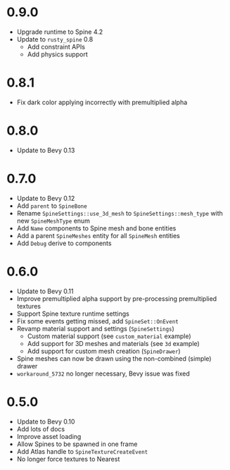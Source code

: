 # 0.9.0
- Upgrade runtime to Spine 4.2
- Update to `rusty_spine` 0.8
  - Add constraint APIs
  - Add physics support

# 0.8.1
- Fix dark color applying incorrectly with premultiplied alpha

# 0.8.0
- Update to Bevy 0.13

# 0.7.0
- Update to Bevy 0.12
- Add `parent` to `SpineBone`
- Rename `SpineSettings::use_3d_mesh` to `SpineSettings::mesh_type` with new `SpineMeshType` enum
- Add `Name` components to Spine mesh and bone entities
- Add a parent `SpineMeshes` entity for all `SpineMesh` entities
- Add `Debug` derive to components

# 0.6.0
- Update to Bevy 0.11
- Improve premultiplied alpha support by pre-processing premultiplied textures
- Support Spine texture runtime settings
- Fix some events getting missed, add `SpineSet::OnEvent`
- Revamp material support and settings (`SpineSettings`)
  - Custom material support (see `custom_material` example)
  - Add support for 3D meshes and materials (see `3d` example)
  - Add support for custom mesh creation (`SpineDrawer`)
- Spine meshes can now be drawn using the non-combined (simple) drawer
- `workaround_5732` no longer necessary, Bevy issue was fixed

# 0.5.0
- Update to Bevy 0.10
- Add lots of docs
- Improve asset loading
- Allow Spines to be spawned in one frame
- Add Atlas handle to `SpineTextureCreateEvent`
- No longer force textures to Nearest
